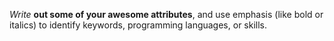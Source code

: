 *Write* **out some of your awesome attributes**, and use emphasis (like bold or italics) to identify keywords, programming languages, or skills. 
